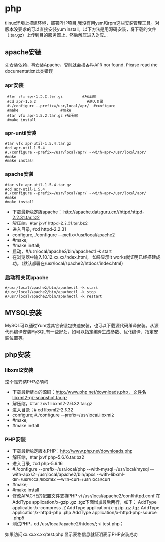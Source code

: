 # php
tlinux环境上搭建环境，部署PHP项目,我没有用yum和rpm这些安装管理工具。对版本没要求的可以直接安装yum install。以下方法是用源码安装，将下载的文件（.tar.gz）上传到目的服务器上，然后解压进入对应...
## apache安装
先安装依赖，再安装Apache，否则就会报各种APR not found. Please read the documentation此类错误
### apr安装
```
 #tar vfx apr-1.5.2.tar.gz         #解压缩
 #cd apr-1.5.2                       #进入目录
 #./configure --prefix=/usr/local/apr/  #configure
 #make                   #make
 #tar vfx apr-1.5.2.tar.gz #解压缩
 #make install   
```
### apr-until安装
```
#tar vfx apr-util-1.5.4.tar.gz
#cd apr-util-1.5.4  
#./configure --prefix=/usr/local/apr/ --with-apr=/usr/local/apr/
#make
#make install 
```
### apache安装

```
#tar vfx apr-util-1.5.4.tar.gz
#cd apr-util-1.5.4  
#./configure --prefix=/usr/local/apr/ --with-apr=/usr/local/apr/
#make
#make install 
```
- 下载最新稳定版apache： http://apache.dataguru.cn//httpd/httpd-2.2.31.tar.bz2
- 解压缩，#tar jxvf httpd-2.2.31.tar.bz2
- 进入目录,  #cd  httpd-2.2.31
- configure,  ./configure —prefix=/usr/local/apache2
- #make;
- #make install;
- 启动，#/usr/local/apache2/bin/apachectl -k start
- 在浏览器中输入10.12.xx.xx/index.html， 如果显示It works就证明已经搭建成功。（默认部署在/usr/local/apache2/htdocs/index.html）

### 启动和关闭apache
```
#/usr/local/apache2/bin/apachectl -k start
#/usr/local/apache2/bin/apachectl -k stop
#/usr/local/apache2/bin/apachectl -k restart
```
## MYSQL安装
MySQL可以通过Yum或其它安装包快速安装，也可以下载源代码编译安装。从源代码编译安装MySQL有一些好处，如可以指定编译生成参数、优化编译、指定安装位置等。

## php安装
### libxml2安装
这个是安装PHP必须的
- 下载最新版本的源码：http://www.php.net/downloads.php， 文件名libxml2-git-snapshot.tar.gz
- 解压缩，# tar zxvf  libxml2-2.6.32.tar.gz
- 进入目录；# cd libxml2-2.6.32
- configure;  #./configure --prefix=/usr/local/libxml2
- #make;
- #make install

### PHP安装
- 下载最新稳定版本PHP：http://www.php.net/downloads.php
- 解压缩，#tar jxvf php-5.6.16.tar.bz2
- 进入目录,  #cd php-5.6.16
-  #./configure --prefix=/usr/local/php --with-mysql=/usr/local/mysql --with-apxs2=/usr/local/apache2/bin/apxs --with-libxml-dir=/usr/local/libxml2 --with-curl=/usr/local/curl
- #make;
- #make install
- 修改APACHE的配置文件支持PHP vi /usr/local/apache2/conf/httpd.conf
在AddType application/x-gzip .gz .tgz下面增加最后两行，如下：
AddType application/x-compress .Z
AddType application/x-gzip .gz .tgz
AddType application/x-httpd-php .php
AddType application/x-httpd-php-source .php5
- 测试PHP，cd /usr/local/apache2/htdocs/; vi test.php；
<?
php phpinfo()
?>
如果访问xx.xx.xx.xx/test.php 显示表格信息就证明表示PHP安装成功



